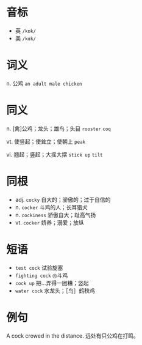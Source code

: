 # 音标

- 英 `/kɒk/`
- 美 `/kɑk/`

# 词义

n. 公鸡
`an adult male chicken`

# 同义

n. [禽]公鸡；龙头；雄鸟；头目
`rooster` `coq`

vt. 使竖起；使耸立；使朝上
`peak`

vi. 翘起；竖起；大摇大摆
`stick up` `tilt`

# 同根

- adj. `cocky` 自大的；骄傲的；过于自信的
- n. `cocker` 斗鸡的人；长耳猎犬
- n. `cockiness` 骄傲自大；趾高气扬
- vt. `cocker` 娇养；溺爱；放纵

# 短语

- `test cock` 试验旋塞
- `fighting cock` ◎斗鸡
- `cock up` 把…弄得一团糟；竖起
- `water cock` 水龙头；［鸟］鹤秧鸡

# 例句

A cock crowed in the distance.
远处有只公鸡在打鸣。


